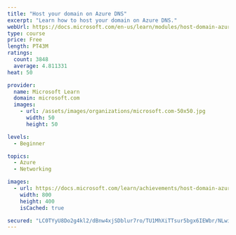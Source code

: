 ```yaml
---
title: "Host your domain on Azure DNS"
excerpt: "Learn how to host your domain on Azure DNS."
webUrl: https://docs.microsoft.com/en-us/learn/modules/host-domain-azure-dns/
type: course
price: Free
length: PT43M
ratings:
  count: 3848
  average: 4.811331
heat: 50

provider:
  name: Microsoft Learn
  domain: microsoft.com
  images:
    - url: /assets/images/organizations/microsoft.com-50x50.jpg
      width: 50
      height: 50

levels:
  - Beginner

topics:
  - Azure
  - Networking

images:
  - url: https://docs.microsoft.com/learn/achievements/host-domain-azure-dns-social.png
    width: 800
    height: 400
    isCached: true

secured: "LC0TYyU8Do2g4kl2/dBnw4xjSDblur7ro/TU1MhXiTTsur5bgx6IEWbr/NLwiraI4i/CvPIiP2Iv0x/eCyC7fQfxpjj650iNr4qebT3yMgIXeQTy5fFofiyeztYuHBO2vyqEp/rNVqEt3ALWJzcuDjj/+oe3tgqXpy7TSkOQaUL3nE3LgrsoXwR5yFpsJzSQKorIiJxsiGZfp15kUqQDAJLk57IRFFsrRuPGK42IGRL5FDzna6pyWWcbNny5n45kt2UVLrUjmXs/wb2ZjovaHmKAGlZMk3kbzzJSWcJmN2P42lJygnqQuh15kKyCzcOIAkTtmMOZCjMD1kblhUNQQLKli5O5IQx5JbpBjdf+dCclbJu/eaGz3lnbHuvIpAYir89FxdAFDHEutdv6uhFaS2/GsbtmN626e15mw5KN9ck=;VvekjTj/1IvzDJ1B+mjmnA=="
---
```



